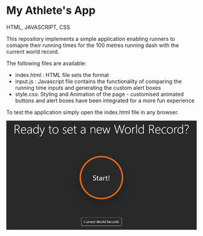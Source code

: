 # My Athlete's App

HTML, JAVASCRIPT, CSS

This repository implements a simple application enabling runners to comapre their running times for the 100 metres running dash with the current world record.

The following files are available: 
* index.html : HTML file sets the format
* input.js : Javascript file contains the functionality of comparing the running time inputs and generating the custom alert boxes
* style.css: Styling and Animation of the page - customised animated buttons and alert boxes have been integrated for a more fun experience

To test the application simply open the index.html file in any browser.

![Alt text](screenshots/overview.PNG "Overview")


